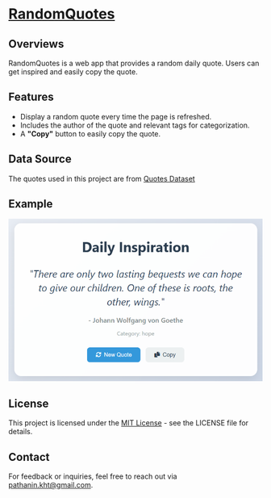 # [RandomQuotes](https://pathanin-kht.github.io/RandomQuotes/)
## Overviews
RandomQuotes is a web app that provides a random daily quote. Users can get inspired and easily copy the quote.

## Features
- Display a random quote every time the page is refreshed.
- Includes the author of the quote and relevant tags for categorization.
- A **"Copy"** button to easily copy the quote.

## Data Source
The quotes used in this project are from [Quotes Dataset](https://www.kaggle.com/datasets/akmittal/quotes-dataset) 

## Example
![Example](Example.png)
## License
This project is licensed under the [MIT License](LICENSE) - see the LICENSE file for details.

## Contact
For feedback or inquiries, feel free to reach out via [pathanin.kht@gmail.com](pathanin.kht@gmail.com).
